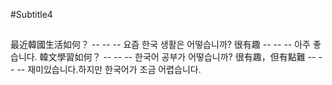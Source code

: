 #Subtitle4

##

最近韓國生活如何？ -- -- -- 요즘 한국 생활은 어떻습니까?
很有趣 -- -- -- 아주 좋습니다.
韓文學習如何？ -- -- -- 한국어 공부가 어떻습니까?
很有趣，但有點難 -- -- -- 재미있습니다.하지만 한국어가 조금 어렵습니다.
